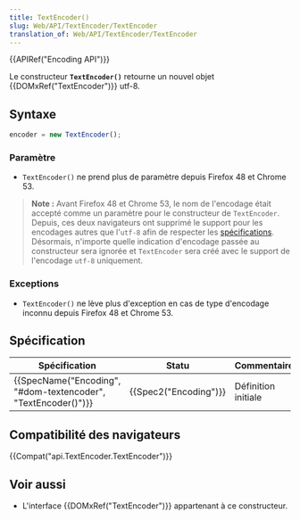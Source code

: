 ```yaml
---
title: TextEncoder()
slug: Web/API/TextEncoder/TextEncoder
translation_of: Web/API/TextEncoder/TextEncoder
---
```

{{APIRef("Encoding API")}}

Le constructeur **`TextEncoder()`** retourne un nouvel objet {{DOMxRef("TextEncoder")}} utf-8.

## Syntaxe

```js
encoder = new TextEncoder();
```

### Paramètre

- `TextEncoder()` ne prend plus de paramètre depuis Firefox 48 et Chrome 53.

> **Note :** Avant Firefox 48 et Chrome 53, le nom de l'encodage était accepté comme un paramètre pour le constructeur de `TextEncoder`.
> Depuis, ces deux navigateurs ont supprimé le support pour les encodages autres que l'`utf-8` afin de respecter les [spécifications](https://www.w3.org/TR/encoding/#dom-textencoder).
> Désormais, n'importe quelle indication d'encodage passée au constructeur sera ignorée et `TextEncoder` sera créé avec le support de l'encodage `utf-8` uniquement.

### Exceptions

- `TextEncoder()` ne lève plus d'exception en cas de type d'encodage inconnu depuis Firefox 48 et Chrome 53.

## Spécification

| Spécification                                                                    | Statu                        | Commentaire         |
| -------------------------------------------------------------------------------- | ---------------------------- | ------------------- |
| {{SpecName("Encoding", "#dom-textencoder", "TextEncoder()")}} | {{Spec2("Encoding")}} | Définition initiale |

## Compatibilité des navigateurs

{{Compat("api.TextEncoder.TextEncoder")}}

## Voir aussi

- L'interface {{DOMxRef("TextEncoder")}} appartenant à ce constructeur.
